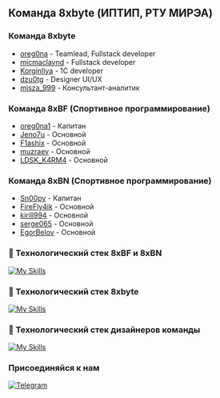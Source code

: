 ## Команда 8xbyte (ИПТИП, РТУ МИРЭА)

### Команда 8xbyte
- [oreg0na](https://t.me/svpg16) - Teamlead, Fullstack developer
- [micmaclaynd](https://t.me/micmaclaynd) - Fullstack developer 
- [KorginIlya](https://t.me/KorginIlya) - 1C developer
- [dzu0tg](https://t.me/dzu0tg) - Designer UI/UX
- [misza_999](https://t.me/misza_999) - Консультант-аналитик

### Команда 8xBF (Спортивное программирование)
- [oreg0na1](https://codeforces.com/profile/oreg0na1) - Капитан
- [Jeno7u](https://codeforces.com/profile/Jeno7u) - Основной
- [F1ashix](https://codeforces.com/profile/F1ashix) - Основной
- [muzraev](https://codeforces.com/profile/muzraev) - Основной
- [LDSK_K4RM4](https://codeforces.com/profile/LDSK_K4RM4) - Основной

### Команда 8xBN (Спортивное программирование)
- [Sn00py](https://codeforces.com/profile/Sn00py) - Капитан
- [FireFly4ik](https://codeforces.com/profile/FireFly4ik) - Основной
- [kirill994](https://codeforces.net/profile/kirill994) - Основной
- [serge065](https://codeforces.com/profile/serge065) - Основной
- [EgorBelov](https://codeforces.com/profile/EgorBelov) - Основной

### 🚀 Технологический стек 8xBF и 8xBN
[![My Skills](https://skillicons.dev/icons?i=cs,cpp,python&perline=4)](https://t.me/eight_xbyte)

### 🧰 Технологический стек 8xbyte
[![My Skills](https://skillicons.dev/icons?i=cs,dotnet,react,ts,js,py,mysql,docker&perline=4)](https://t.me/eight_xbyte)

### 🎨 Технологический стек дизайнеров команды
[![My Skills](https://skillicons.dev/icons?i=figma&perline=4)](https://t.me/eight_xbyte)

### Присоединяйся к нам
[![Telegram](https://img.shields.io/badge/Telegram-blue?style=for-the-badge&logo=Telegram)](https://t.me/eight_xbyte)
